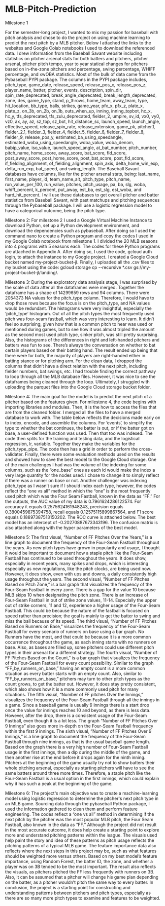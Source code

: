 # MLB-Pitch-Prediction
Milestone 1

For the semester-long project, I wanted to mix my passion for baseball with pitch analysis and chose to do the project on using machine learning to predict the next pitch by a MLB pitcher. 
Below I attached the links to the websites and Google Colab notebooks I used to download the referenced data. I drew information from the Baseball Savant website including statistics on pitcher arsenal stats for both batters and pitchers, pitcher arsenal, pitcher pitch tempo, year to year statical changes for pitchers based on in-the-zone pitchers and percentage, swing percentage, WHIFF percentage, and xwOBA statistics. Most of the bulk of data came from the Pybaseball PYPI package. 
The columns in the PYPI package includes, pitch_type, game_date, release_speed, release_pos_x, release_pos_z, player_name, batter, pitcher, events, description, spin_dir, spin_rate_deprecated, break_angle_deprecated, break_length_deprecated, zone, des, game_type, stand, p_throws, home_team, away_team, type, hit_location, bb_type, balls, strikes, game_year, pfx_x, pfx_z, plate_x, plate_z, on_3b, on_2b, on_1b, outs_when_up, inning, inning_topbot, hc_x, hc_y, tfs_deprecated, tfs_zulu_deprecated, fielder_2, umpire, sv_id, vx0, vy0, vz0, ax, ay, az, sz_top, sz_bot, hit_distance_sc, launch_speed, launch_angle, effective_speed, release_spin_rate, release_extension, game_pk, pitcher.1, fielder_2.1, fielder_3, fielder_4, fielder_5, fielder_6, fielder_7, fielder_8, fielder_9, release_pos_y, estimated_ba_using_speedangle, estimated_woba_using_speedangle, woba_value, woba_denom, babip_value, iso_value, launch_speed_angle, at_bat_number, pitch_number, pitch_name, home_score, away_score, bat_score, fld_score, post_away_score, post_home_score, post_bat_score, post_fld_score, if_fielding_alignment, of_fielding_alignment, spin_axis, delta_home_win_exp, delta_run_exp, bat_speed, and swing_length.
The Baseball Savant databases have columns, like for the pitcher arsenal stats, being: last_name, first_name, player_id, team_name_alt, pitch_type, pitch_name, run_value_per_100, run_value, pitches, pitch_usage, pa, ba, slg, woba, whiff_percent, k_percent, put_away, est_ba, est_slg, est_woba, and hard_hit_percent. 
I will use these databases to get overall pitcher and batter statistics from Baseball Savant, with past matchups and pitching sequences through the Pybaseball package. I will use a logistic regression model to have a categorical outcome, being the pitch type. 

Milestone 2:
	For milestone 2 I used a Google Virtual Machine Instance to download Python, set up a Python development environment, and download the dependencies such as pybaseball. After doing so I used the command nano to create a Python program and copy the codes I used in my Google Colab notebook from milestone 1. I divided the 20 MLB seasons into 4 programs with 5 seasons each. The codes for these Python programs are attached in Appendix A. 
After doing so, I used the code, gcloud auth login, to attach the instance to my Google project. I created a Google Cloud bucket named my-project-bucket-jl. Finally, I uploaded all the .csv files to my bucket using the code: gcloud storage cp --recursive *.csv  gs://my-project-bucket-jl/landing/.

Milestone 3:
During the exploratory data analysis stage, I was surprised by the scale of data after all the dataframes were merged. Together the dataframe has a shape of 14299659 rows and 94 columns. There were 2054373 NA values for the pitch_type column. Therefore, I would have to drop those rows because the focus is on the pitch_type, and NA values would be redundant. 
The histograms were very insightful, especially the ‘pitch_type’ histogram. Out of all the pitch types the most frequently used pitch was four-seam fastball, which was very interesting to learn. It didn’t feel so surprising, given how that is a common pitch to hear was used or mentioned during games, but to see how it was almost tripled the amount as the second most used pitch type, sinker pitch, was still pretty surprising. 
Also, the histograms of the differences in right and left-handed pitchers and batters was fun to see. There’s always the conversation on whether to bat certain players based on their batting hand. The result ended up being that there were for both, the majority of players are right-handed either in batting stance or for pitching arm. 
For the clean data, I dropped the columns that didn’t have a direct relation with the next pitch, including fielder numbers, bat swings, etc. 
I had trouble finding the correct pathway to loop through all the MLB database files. However, it was nice to see the dataframes being cleaned through the loop. Ultimately, I struggled with uploading the parquet files into the Google Cloud storage bucket folder. 

Milestone 4:
The main goal for the model is to predict the next pitch of a pitcher based on the features given. For milestone 4, the code begins with importing libraries and modules. Then, it is the how to access the files that are from the cleaned folder. I merged all the files to have a merged database to work with. The table below reflects the decisions made early on to index, encode, and assemble the columns. For ‘events’, to simplify the type to whether the bat continues, the batter is out, or if the batter got on base, a user-defined function was used. Then that too was indexed. 
The code then splits for the training and testing data, and the logistical regression, lr, variable. Together they make the variables for the pitch_type_pipe. The code then has a grid in order to perform the cross-validater. Finally, there were some evaluation methods used on the results and showed how to save the best model to the Google Cloud storage.
	One of the main challenges I had was the volume of the indexing for some columns, such as the “one_base” ones as each id would make the index a very large quantity for the nodes used. I chose to change it to simply reflect if there was a runner on base or not. Another challenger was indexing pitch_type as I wasn’t sure if I should index each type, however, the codes reflect the “one vs all” method in which the “one” is the most frequently used pitch which was the Four Seam Fastball, known in the data as “FF.”
	For the outputs, the AUC value of my data is 0.7961624286122574. For accuracy it equals 0.2575624161948243, precision equals 0.3800459875394758, recall equals 0.12575115899867564, and F1 score equals 0.18897387513150202. The ROC curve is attached below. The best model has an intercept of -0.20270887673343196. The confusion matrix is also attached along with the hyper parameters of the best model. 

 Milestone 5:
The first visual, “Number of FF Pitches Over the Years,” is a line graph to document the frequency of the Four-Seam Fastball throughout the years. As new pitch types have grown in popularity and usage, I thought it would be important to document how a staple pitch like the Four-Seam Fastball has continued to be used throughout the years. It does show, especially in recent years, many spikes and drops, which is interesting especially as new regulations, like the pitch clocks, are being used now. However, it does show, even with ups and downs, a daily consistently high usage throughout the years. 
The second visual, ”Number of FF Pitches Based on Pitch Zone,” is a bar graph that visualizes the frequency of the Four-Seam Fastball in every zone. There is a gap for the value 10 because MLB skips 10 when designating the pitch zone. There is an increase of Four-Seam Fastball in out of strike zone values, 11-14. Especially the upper out of strike corners, 11 and 12, experience a higher usage of the Four-Seam Fastball. This could be because the nature of the fastball is focused on speed rather than precision; the goal is mainly to get the batter to swing and miss the ball because of its speed.
The third visual, “Number of FF Pitches Based on Runners on Base,” visualizes the frequency of the Four-Seam Fastball for every scenario of runners on base using a bar graph. No Runners have the most, and that could be because it is a more common occurrence throughout the game, as each inning starts with no runners on base. Also, as bases are filled up, some pitchers could use different pitch types in their arsenal for a different strategy. 
The fourth visual, “Number of FF Pitches Based on the Count,” is a bar graph that visualizes the frequency of the Four-Seam Fastball for every count possibility. Similar to the graph “FF_by_runners_on_base,” having an empty count is a more common situation as every batter starts with an empty count. Also, similar to “FF_by_runners_on_base,” pitchers may turn to other pitch types as the count grows, to get the batter out. However, it does stay pretty consistent, which also shows how it is a more commonly used pitch for many situations. 
The fifth visual, “Number of FF pitches Over the Innings,” visualizes the frequency of the Four-Seam Fastball through all the innings in a game. Since a baseball game is usually 9 innings there is a start drop once the value for innings reaches 10 and beyond, as there is less data. However, after the drop, there is a consistent usage of the Four-Seam Fastball, even though it is a lot less. The graph “Number of FF Pitches Over 9 Innings” also goes more in-depth on the Four-Seam Fastball frequency within the first 9 innings. 
The sixth visual, “Number of FF Pitches Over 9 Innings,” is a line graph to document the frequency of the Four-Seam Fastball through nine innings, as that is the usual baseball game length. Based on the graph there is a very high number of Four-Seam Fastball usage in the first innings, then a dip during the middle of the game, and then another rise at the end before it drops again for the ninth inning. Pitchers at the beginning of the game usually try not to show batters their whole pitching arsenal, especially as starting pitchers will have to see the same batters around three more times. Therefore, a staple pitch like the Four-Seam Fastball is a usual option in the first innings, which could explain why it has such a peak at the beginning of the game. 

Milestone 6:
The project's main objective was to create a machine-learning model using logistic regression to determine the pitcher's next pitch type in an MLB game. Sourcing data through the pybaseball Python package, I used the information gathered to clean them and perform feature engineering. The codes reflect a “one vs all” method in determining if the next pitch by the pitcher was the most popular MLB pitch, the Four Seam Fastball, also known in the data as “FF.” 
Although the project did not result in the most accurate outcome, it does help create a starting point to explore more and understand pitching patterns within the league. The visuals used help paint the story and idea of these patterns as pitch usage reflects the pitching patterns of a typical MLB game. 
The feature importance data also reflects where the next steps in this project may be, such as what features should be weighted more versus others. Based on my best model’s feature importance, using Random Forest, the batter ID, the zone, and whether a player was on 3B tended to be the most important. The result also reflects the visuals, as pitchers pitched the FF less frequently with runners on 3B. Also, it can be assumed that a pitcher will change his game plan depending on the batter, as a pitcher wouldn’t pitch the same way to every batter. 
In conclusion, the project is a starting point for constructing and understanding patterns between pitchers and pitch types, especially as there are so many more pitch types to examine and features to be weighted. 
